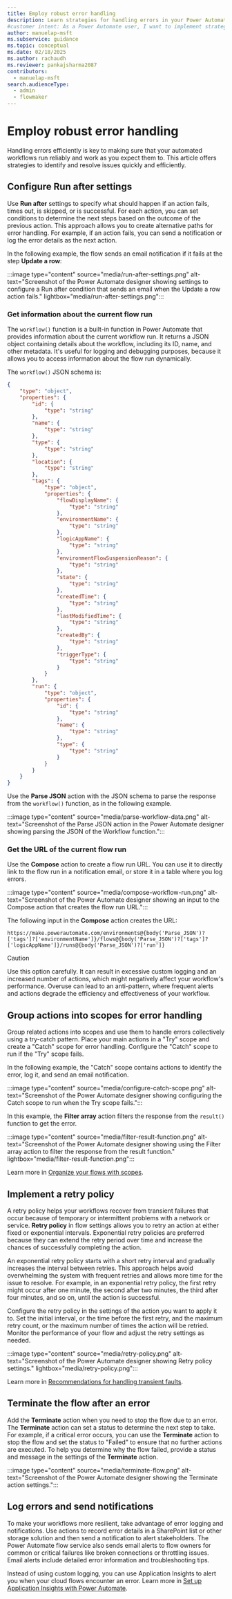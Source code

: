 ```yaml
---
title: Employ robust error handling
description: Learn strategies for handling errors in your Power Automate flows, including configuring "Run after" settings and using retry policies.
#customer intent: As a Power Automate user, I want to implement strategies to identify and resolve issues quickly and efficiently.
author: manuelap-msft
ms.subservice: guidance
ms.topic: conceptual
ms.date: 02/18/2025
ms.author: rachaudh
ms.reviewer: pankajsharma2087
contributors: 
  - manuelap-msft
search.audienceType: 
  - admin
  - flowmaker
---
```


# Employ robust error handling

Handling errors efficiently is key to making sure that your automated workflows run reliably and work as you expect them to. This article offers strategies to identify and resolve issues quickly and efficiently.

## Configure Run after settings

Use **Run after** settings to specify what should happen if an action fails, times out, is skipped, or is successful. For each action, you can set conditions to determine the next steps based on the outcome of the previous action. This approach allows you to create alternative paths for error handling. For example, if an action fails, you can send a notification or log the error details as the next action.

In the following example, the flow sends an email notification if it fails at the step **Update a row**:

:::image type="content" source="media/run-after-settings.png" alt-text="Screenshot of the Power Automate designer showing settings to configure a Run after condition that sends an email when the Update a row action fails." lightbox="media/run-after-settings.png":::

### Get information about the current flow run

The `workflow()` function is a built-in function in Power Automate that provides information about the current workflow run. It returns a JSON object containing details about the workflow, including its ID, name, and other metadata. It's useful for logging and debugging purposes, because it allows you to access information about the flow run dynamically.
  
The `workflow()` JSON schema is:

```json
{
    "type": "object",
    "properties": {
        "id": {
            "type": "string"
        },
        "name": {
            "type": "string"
        },
        "type": {
            "type": "string"
        },
        "location": {
            "type": "string"
        },
        "tags": {
            "type": "object",
            "properties": {
                "flowDisplayName": {
                    "type": "string"
                },
                "environmentName": {
                    "type": "string"
                },
                "logicAppName": {
                    "type": "string"
                },
                "environmentFlowSuspensionReason": {
                    "type": "string"
                },
                "state": {
                    "type": "string"
                },
                "createdTime": {
                    "type": "string"
                },
                "lastModifiedTime": {
                    "type": "string"
                },
                "createdBy": {
                    "type": "string"
                },
                "triggerType": {
                    "type": "string"
                }
            }
        },
        "run": {
            "type": "object",
            "properties": {
                "id": {
                    "type": "string"
                },
                "name": {
                    "type": "string"
                },
                "type": {
                    "type": "string"
                }
            }
        }
    } 
}
```

Use the **Parse JSON** action with the JSON schema to parse the response from the `workflow()` function, as in the following example.

:::image type="content" source="media/parse-workflow-data.png" alt-text="Screenshot of the Parse JSON action in the Power Automate designer showing parsing the JSON of the Workflow function.":::

### Get the URL of the current flow run

Use the **Compose** action to create a flow run URL. You can use it to directly link to the flow run in a notification email, or store it in a table where you log errors.

:::image type="content" source="media/compose-workflow-run.png" alt-text="Screenshot of the Power Automate designer showing an input to the Compose action that creates the flow run URL.":::

The following input in the **Compose** action creates the URL:

```http
https://make.powerautomate.com/environments@{body('Parse_JSON')?['tags']?['environmentName']}/flows@{body('Parse_JSON')?['tags']?['logicAppName']}/runs@{body('Parse_JSON')?['run']}
```

> [!CAUTION]
> Use this option carefully. It can result in excessive custom logging and an increased number of actions, which might negatively affect your workflow's performance. Overuse can lead to an anti-pattern, where frequent alerts and actions degrade the efficiency and effectiveness of your workflow.

## Group actions into scopes for error handling

Group related actions into scopes and use them to handle errors collectively using a try-catch pattern. Place your main actions in a "Try" scope and create a "Catch" scope for error handling. Configure the "Catch" scope to run if the "Try" scope fails.

In the following example, the "Catch" scope contains actions to identify the error, log it, and send an email notification.

:::image type="content" source="media/configure-catch-scope.png" alt-text="Screenshot of the Power Automate designer showing configuring the Catch scope to run when the Try scope fails.":::

In this example, the **Filter array** action filters the response from the `result()` function to get the error.

:::image type="content" source="media/filter-result-function.png" alt-text="Screenshot of the Power Automate designer showing using the Filter array action to filter the response from the result function." lightbox="media/filter-result-function.png":::

Learn more in [Organize your flows with scopes](./create-scopes.md).

## Implement a retry policy

A retry policy helps your workflows recover from transient failures that occur because of temporary or intermittent problems with a network or service. **Retry policy** in flow settings allows you to retry an action at either fixed or exponential intervals. Exponential retry policies are preferred because they can extend the retry period over time and increase the chances of successfully completing the action.

An exponential retry policy starts with a short retry interval and gradually increases the interval between retries. This approach helps avoid overwhelming the system with frequent retries and allows more time for the issue to resolve. For example, in an exponential retry policy, the first retry might occur after one minute, the second after two minutes, the third after four minutes, and so on, until the action is successful.

Configure the retry policy in the settings of the action you want to apply it to. Set the initial interval, or the time before the first retry, and the maximum retry count, or the maximum number of times the action will be retried. Monitor the performance of your flow and adjust the retry settings as needed.

:::image type="content" source="media/retry-policy.png" alt-text="Screenshot of the Power Automate designer showing Retry policy settings." lightbox="media/retry-policy.png":::

Learn more in [Recommendations for handling transient faults](/power-platform/well-architected/reliability/handle-transient-faults).

## Terminate the flow after an error

Add the **Terminate** action when you need to stop the flow due to an error. The **Terminate** action can set a status to determine the next step to take. For example, if a critical error occurs, you can use the **Terminate** action to stop the flow and set the status to "Failed" to ensure that no further actions are executed. To help you determine why the flow failed, provide a status and message in the settings of the **Terminate** action.

:::image type="content" source="media/terminate-flow.png" alt-text="Screenshot of the Power Automate designer showing the Terminate action settings.":::

## Log errors and send notifications

To make your workflows more resilient, take advantage of error logging and notifications. Use actions to record error details in a SharePoint list or other storage solution and then send a notification to alert stakeholders. The Power Automate flow service also sends email alerts to flow owners for common or critical failures like broken connections or throttling issues. Email alerts include detailed error information and troubleshooting tips.

Instead of using custom logging, you can use Application Insights to alert you when your cloud flows encounter an error. Learn more in [Set up Application Insights with Power Automate](/power-platform/admin/app-insights-cloud-flow).
